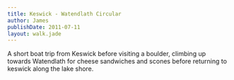 ```yaml
---
title: Keswick - Watendlath Circular
author: James
publishDate: 2011-07-11
layout: walk.jade
---
```

A short boat trip from Keswick before visiting a boulder, climbing up towards Watendlath for cheese sandwiches and scones before returning to keswick along the lake shore.
